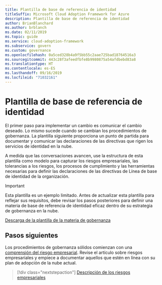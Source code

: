 ```yaml
---
title: Plantilla de base de referencia de identidad
titleSuffix: Microsoft Cloud Adoption Framework for Azure
description: Plantilla de base de referencia de identidad
author: BrianBlanchard
ms.author: brblanch
ms.date: 02/11/2019
ms.topic: guide
ms.service: cloud-adoption-framework
ms.subservice: govern
ms.custom: governance
ms.openlocfilehash: 0a5ced328b4a9f5bb55c2aae725bad18764516a3
ms.sourcegitcommit: 443c28f3afeedfbfe8b9980875a54afdbebd83a8
ms.translationtype: HT
ms.contentlocale: es-ES
ms.lasthandoff: 09/16/2019
ms.locfileid: "71032161"
---
```

# <a name="identity-baseline-template"></a>Plantilla de base de referencia de identidad

El primer paso para implementar un cambio es comunicar el cambio deseado. Lo mismo sucede cuando se cambian los procedimientos de gobernanza. La plantilla siguiente proporciona un punto de partida para documentar y comunicar las declaraciones de las directivas que rigen los servicios de identidad en la nube.

A medida que las conversaciones avancen, use la estructura de esta plantilla como modelo para capturar los riesgos empresariales, las tolerancias a los riesgos, los procesos de cumplimiento y las herramientas necesarias para definir las declaraciones de las directivas de Línea de base de identidad de la organización.

> [!IMPORTANT]
> Esta plantilla es un ejemplo limitado. Antes de actualizar esta plantilla para reflejar sus requisitos, debe revisar los pasos posteriores para definir una materia de base de referencia de identidad eficaz dentro de su estrategia de gobernanza en la nube.

<!-- markdownlint-disable MD033 -->

 <a href="https://archcenter.blob.core.windows.net/cdn/fusion/governance/Identity%20Baseline%20Discipline%20Template.docx">Descarga de la plantilla de la materia de gobernanza</a>

<!-- markdownlint-enable MD033 -->

## <a name="next-steps"></a>Pasos siguientes

Los procedimientos de gobernanza sólidos comienzan con una [comprensión del riesgo empresarial](./business-risks.md). Revise el artículo sobre riesgos empresariales y empiece a documentar aquellos que estén en línea con su plan de adopción de la nube actual.

> [!div class="nextstepaction"]
> [Descripción de los riesgos empresariales](./business-risks.md)
